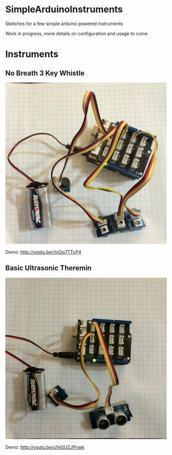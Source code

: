 # SimpleArduinoInstruments
Sketches for a few simple arduino powered instruments

Work in progress, more details on configuration and usage to come

# Instruments

## No Breath 3 Key Whistle

![Screenshot](https://raw.githubusercontent.com/kevd1337/SimpleArduinoInstruments/master/screenshots/No-Breath-3-Key%20Whistle.jpg)

Demo: http://youtu.be/rIxGp7TTvP4

## Basic Ultrasonic Theremin

![Screenshot](https://raw.githubusercontent.com/kevd1337/SimpleArduinoInstruments/master/screenshots/Basic-Ultrasonic-Theremin.jpg)

Demo: http://youtu.be/uYeSUZJPnwk
